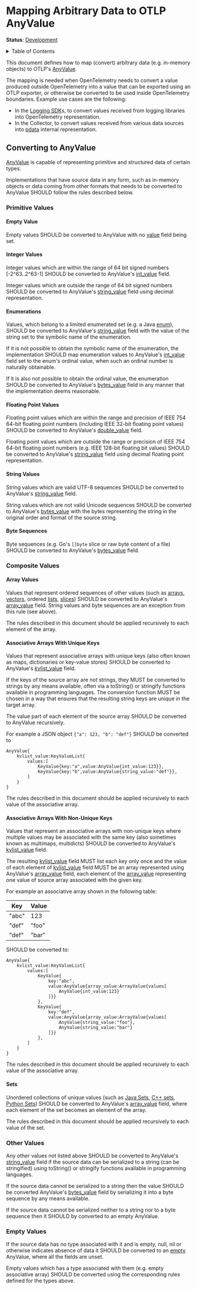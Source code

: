 <!--- Hugo front matter used to generate the website version of this page:
linkTitle: Mapping to AnyValue
--->

# Mapping Arbitrary Data to OTLP AnyValue

**Status**: [Development](../document-status.md)

<details>
<summary>Table of Contents</summary>

<!-- toc -->

- [Converting to AnyValue](#converting-to-anyvalue)
  * [Primitive Values](#primitive-values)
    + [Empty Value](#empty-value)
    + [Integer Values](#integer-values)
    + [Enumerations](#enumerations)
    + [Floating Point Values](#floating-point-values)
    + [String Values](#string-values)
    + [Byte Sequences](#byte-sequences)
  * [Composite Values](#composite-values)
    + [Array Values](#array-values)
    + [Associative Arrays With Unique Keys](#associative-arrays-with-unique-keys)
    + [Associative Arrays With Non-Unique Keys](#associative-arrays-with-non-unique-keys)
    + [Sets](#sets)
  * [Other Values](#other-values)
  * [Empty Values](#empty-values)

<!-- tocstop -->

</details>

This document defines how to map (convert) arbitrary data (e.g. in-memory
objects) to OTLP's [AnyValue](https://github.com/open-telemetry/opentelemetry-proto/blob/cc4ed55c082cb75e084d40b4ddf3805eda099f97/opentelemetry/proto/common/v1/common.proto#L27).

The mapping is needed when OpenTelemetry needs to convert a value produced outside
OpenTelemetry into a value that can be exported using an OTLP exporter, or otherwise be
converted to be used inside OpenTelemetry boundaries. Example use cases are the following:

- In the [Logging SDK](../logs/sdk.md)s, to convert values received
  from logging libraries into OpenTelemetry representation.
- In the Collector, to convert values received from various data sources into
  [pdata](https://github.com/open-telemetry/opentelemetry-collector/blob/4998703dadd19fa91a88eabf7ccc68d728bee3fd/model/pdata/common.go#L84)
  internal representation.

## Converting to AnyValue

[AnyValue](https://github.com/open-telemetry/opentelemetry-proto/blob/38b5b9b6e5257c6500a843f7fdacf89dd95833e8/opentelemetry/proto/common/v1/common.proto#L27)
is capable of representing primitive and structured data of certain types.

Implementations that have source data in any form, such as in-memory objects
or data coming from other formats that needs to be converted to AnyValue SHOULD
follow the rules described below.

### Primitive Values

#### Empty Value

Empty values SHOULD be converted to AnyValue with no
[value](https://github.com/open-telemetry/opentelemetry-proto/blob/38b5b9b6e5257c6500a843f7fdacf89dd95833e8/opentelemetry/proto/common/v1/common.proto#L28-L30)
field being set.

#### Integer Values

Integer values which are within the range of 64 bit signed numbers
[-2^63..2^63-1] SHOULD be converted to AnyValue's
[int_value](https://github.com/open-telemetry/opentelemetry-proto/blob/38b5b9b6e5257c6500a843f7fdacf89dd95833e8/opentelemetry/proto/common/v1/common.proto#L33)
field.

Integer values which are outside the range of 64 bit signed numbers SHOULD be
converted to AnyValue's
[string_value](https://github.com/open-telemetry/opentelemetry-proto/blob/38b5b9b6e5257c6500a843f7fdacf89dd95833e8/opentelemetry/proto/common/v1/common.proto#L31)
field using decimal representation.

#### Enumerations

Values, which belong to a limited enumerated set (e.g. a Java
[enum](https://docs.oracle.com/javase/tutorial/java/javaOO/enum.html)), SHOULD be
converted to AnyValue's
[string_value](https://github.com/open-telemetry/opentelemetry-proto/blob/38b5b9b6e5257c6500a843f7fdacf89dd95833e8/opentelemetry/proto/common/v1/common.proto#L31)
field with the value of the string set to the symbolic name of the enumeration.

If it is not possible to obtain the symbolic name of the enumeration, the
implementation SHOULD map enumeration values to AnyValue's
[int_value](https://github.com/open-telemetry/opentelemetry-proto/blob/38b5b9b6e5257c6500a843f7fdacf89dd95833e8/opentelemetry/proto/common/v1/common.proto#L33)
field set to the enum's ordinal value, when such an ordinal number is naturally
obtainable.

If it is also not possible to obtain the ordinal value, the enumeration SHOULD be
converted to AnyValue's
[bytes_value](https://github.com/open-telemetry/opentelemetry-proto/blob/38b5b9b6e5257c6500a843f7fdacf89dd95833e8/opentelemetry/proto/common/v1/common.proto#L37)
field in any manner that the implementation deems reasonable.

#### Floating Point Values

Floating point values which are within the range and precision of IEEE 754
64-bit floating point numbers (including IEEE 32-bit floating point values)
SHOULD be converted to AnyValue's
[double_value](https://github.com/open-telemetry/opentelemetry-proto/blob/38b5b9b6e5257c6500a843f7fdacf89dd95833e8/opentelemetry/proto/common/v1/common.proto#L34)
field.

Floating point values which are outside the range or precision of IEEE 754
64-bit floating point numbers (e.g. IEEE 128-bit floating bit values) SHOULD be
converted to AnyValue's
[string_value](https://github.com/open-telemetry/opentelemetry-proto/blob/38b5b9b6e5257c6500a843f7fdacf89dd95833e8/opentelemetry/proto/common/v1/common.proto#L31)
field using decimal floating point representation.

#### String Values

String values which are valid UTF-8 sequences SHOULD be converted to
AnyValue's
[string_value](https://github.com/open-telemetry/opentelemetry-proto/blob/38b5b9b6e5257c6500a843f7fdacf89dd95833e8/opentelemetry/proto/common/v1/common.proto#L31)
field.

String values which are not valid Unicode sequences SHOULD be converted to
AnyValue's
[bytes_value](https://github.com/open-telemetry/opentelemetry-proto/blob/38b5b9b6e5257c6500a843f7fdacf89dd95833e8/opentelemetry/proto/common/v1/common.proto#L37)
with the bytes representing the string in the original order and format of the
source string.

#### Byte Sequences

Byte sequences (e.g. Go's `[]byte` slice or raw byte content of a file) SHOULD
be converted to AnyValue's
[bytes_value](https://github.com/open-telemetry/opentelemetry-proto/blob/38b5b9b6e5257c6500a843f7fdacf89dd95833e8/opentelemetry/proto/common/v1/common.proto#L37)
field.

### Composite Values

#### Array Values

Values that represent ordered sequences of other values (such as
[arrays](https://docs.oracle.com/javase/specs/jls/se7/html/jls-10.html),
[vectors](https://en.cppreference.com/w/cpp/container/vector.html), ordered
[lists](https://docs.python.org/3/tutorial/datastructures.html#more-on-lists),
[slices](https://go.dev/ref/spec#Slice_types)) SHOULD be converted to
AnyValue's
[array_value](https://github.com/open-telemetry/opentelemetry-proto/blob/38b5b9b6e5257c6500a843f7fdacf89dd95833e8/opentelemetry/proto/common/v1/common.proto#L35)
field. String values and byte sequences are an exception from this rule (see
above).

The rules described in this document should be applied recursively to each element
of the array.

#### Associative Arrays With Unique Keys

Values that represent associative arrays with unique keys (also often known
as maps, dictionaries or key-value stores) SHOULD be converted to AnyValue's
[kvlist_value](https://github.com/open-telemetry/opentelemetry-proto/blob/38b5b9b6e5257c6500a843f7fdacf89dd95833e8/opentelemetry/proto/common/v1/common.proto#L36)
field.

If the keys of the source array are not strings, they MUST be converted to
strings by any means available, often via a toString() or stringify functions
available in programming languages. The conversion function MUST be chosen in a
way that ensures that the resulting string keys are unique in the target array.

The value part of each element of the source array SHOULD be converted to
AnyValue recursively.

For example a JSON object `{"a": 123, "b": "def"}` SHOULD be converted to

```
AnyValue{
    kvlist_value:KeyValueList{
        values:[
            KeyValue{key:"a",value:AnyValue{int_value:123}},
            KeyValue{key:"b",value:AnyValue{string_value:"def"}},
        ]
    }
}
```

The rules described in this document should be applied recursively to each value
of the associative array.

#### Associative Arrays With Non-Unique Keys

Values that represent an associative arrays with non-unique keys where multiple values may be associated with the same key (also sometimes known
as multimaps, multidicts) SHOULD be converted to AnyValue's
[kvlist_value](https://github.com/open-telemetry/opentelemetry-proto/blob/38b5b9b6e5257c6500a843f7fdacf89dd95833e8/opentelemetry/proto/common/v1/common.proto#L36)
field.

The resulting
[kvlist_value](https://github.com/open-telemetry/opentelemetry-proto/blob/38b5b9b6e5257c6500a843f7fdacf89dd95833e8/opentelemetry/proto/common/v1/common.proto#L36)
field MUST list each key only once and the value of each element of
[kvlist_value](https://github.com/open-telemetry/opentelemetry-proto/blob/38b5b9b6e5257c6500a843f7fdacf89dd95833e8/opentelemetry/proto/common/v1/common.proto#L36)
field MUST be an array represented using AnyValue's
[array_value](https://github.com/open-telemetry/opentelemetry-proto/blob/38b5b9b6e5257c6500a843f7fdacf89dd95833e8/opentelemetry/proto/common/v1/common.proto#L35)
field, each element of the
[array_value](https://github.com/open-telemetry/opentelemetry-proto/blob/38b5b9b6e5257c6500a843f7fdacf89dd95833e8/opentelemetry/proto/common/v1/common.proto#L35)
representing one value of source array associated with the given key.

For example an associative array shown in the following table:

|Key|Value|
|---|---|
|"abc"|123|
|"def"|"foo"|
|"def"|"bar"|

SHOULD be converted to:

```
AnyValue{
    kvlist_value:KeyValueList{
        values:[
            KeyValue{
                key:"abc",
                value:AnyValue{array_value:ArrayValue{values[
                    AnyValue{int_value:123}
                ]}}
            },
            KeyValue{
                key:"def",
                value:AnyValue{array_value:ArrayValue{values[
                    AnyValue{string_value:"foo"},
                    AnyValue{string_value:"bar"}
                ]}}
            },
        ]
    }
}
```

The rules described in this document should be applied recursively to each value
of the associative array.

#### Sets

Unordered collections of unique values (such as
[Java Sets](https://docs.oracle.com/en/java/javase/11/docs/api/java.base/java/util/Set.html),
[C++ sets](https://en.cppreference.com/w/cpp/container/set.html),
[Python Sets](https://docs.python.org/3/tutorial/datastructures.html#sets)) SHOULD be
converted to AnyValue's
[array_value](https://github.com/open-telemetry/opentelemetry-proto/blob/38b5b9b6e5257c6500a843f7fdacf89dd95833e8/opentelemetry/proto/common/v1/common.proto#L35)
field, where each element of the set becomes an element of the array.

The rules described in this document should be applied recursively to each value
of the set.

### Other Values

Any other values not listed above SHOULD be converted to AnyValue's
[string_value](https://github.com/open-telemetry/opentelemetry-proto/blob/38b5b9b6e5257c6500a843f7fdacf89dd95833e8/opentelemetry/proto/common/v1/common.proto#L31)
field if the source data can be serialized to a string (can be stringified)
using toString() or stringify functions available in programming languages.

If the source data cannot be serialized to a string then the value SHOULD be
converted AnyValue's
[bytes_value](https://github.com/open-telemetry/opentelemetry-proto/blob/38b5b9b6e5257c6500a843f7fdacf89dd95833e8/opentelemetry/proto/common/v1/common.proto#L37)
field by serializing it into a byte sequence by any means available.

If the source data cannot be serialized neither to a string nor to a byte
sequence then it SHOULD by converted to an empty AnyValue.

### Empty Values

If the source data has no type associated with it and is empty, null, nil or
otherwise indicates absence of data it SHOULD be converted to an
[empty](https://github.com/open-telemetry/opentelemetry-proto/blob/38b5b9b6e5257c6500a843f7fdacf89dd95833e8/opentelemetry/proto/common/v1/common.proto#L29)
AnyValue, where all the fields are unset.

Empty values which has a type associated with them (e.g. empty associative
array) SHOULD be converted using the corresponding rules defined for the types
above.
